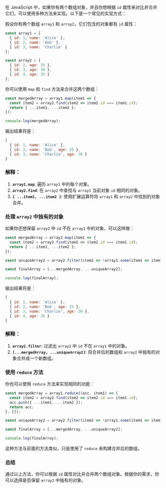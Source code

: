 在 JavaScript 中，如果你有两个数组对象，并且你想根据 `id` 属性来对比并合并它们，可以使用多种方法来实现。以下是一个常见的实现方式：

假设你有两个数组 `array1` 和 `array2`，它们包含的对象都有 `id` 属性：

```javascript
const array1 = [
  { id: 1, name: 'Alice' },
  { id: 2, name: 'Bob' },
  { id: 3, name: 'Charlie' }
];

const array2 = [
  { id: 2, age: 25 },
  { id: 3, age: 30 },
  { id: 4, age: 35 }
];
```

你可以使用 `map` 和 `find` 方法来合并这两个数组：

```javascript
const mergedArray = array1.map(item1 => {
  const item2 = array2.find(item2 => item2.id === item1.id);
  return { ...item1, ...item2 };
});

console.log(mergedArray);
```

输出结果将是：

```javascript
[
  { id: 1, name: 'Alice' },
  { id: 2, name: 'Bob', age: 25 },
  { id: 3, name: 'Charlie', age: 30 }
]
```

### 解释：
1. **`array1.map`**: 遍历 `array1` 中的每个对象。
2. **`array2.find`**: 在 `array2` 中查找与 `array1` 当前对象 `id` 相同的对象。
3. **`{ ...item1, ...item2 }`**: 使用扩展运算符将 `array1` 和 `array2` 中找到的对象合并。

### 处理 `array2` 中独有的对象
如果你还想保留 `array2` 中 `id` 不在 `array1` 中的对象，可以这样做：

```javascript
const mergedArray = array1.map(item1 => {
  const item2 = array2.find(item2 => item2.id === item1.id);
  return { ...item1, ...item2 };
});

const uniqueArray2 = array2.filter(item2 => !array1.some(item1 => item1.id === item2.id));

const finalArray = [...mergedArray, ...uniqueArray2];

console.log(finalArray);
```

输出结果将是：

```javascript
[
  { id: 1, name: 'Alice' },
  { id: 2, name: 'Bob', age: 25 },
  { id: 3, name: 'Charlie', age: 30 },
  { id: 4, age: 35 }
]
```

### 解释：
1. **`array2.filter`**: 过滤出 `array2` 中 `id` 不在 `array1` 中的对象。
2. **`[...mergedArray, ...uniqueArray2]`**: 将合并后的数组和 `array2` 中独有的对象合并成一个新数组。

### 使用 `reduce` 方法
你也可以使用 `reduce` 方法来实现相同的功能：

```javascript
const mergedArray = array1.reduce((acc, item1) => {
  const item2 = array2.find(item2 => item2.id === item1.id);
  acc.push({ ...item1, ...item2 });
  return acc;
}, []);

const uniqueArray2 = array2.filter(item2 => !array1.some(item1 => item1.id === item2.id));

const finalArray = [...mergedArray, ...uniqueArray2];

console.log(finalArray);
```

这种方法与前面的方法类似，只是使用了 `reduce` 来构建合并后的数组。

### 总结
通过以上方法，你可以根据 `id` 属性对比并合并两个数组对象。根据你的需求，你可以选择是否保留 `array2` 中独有的对象。

